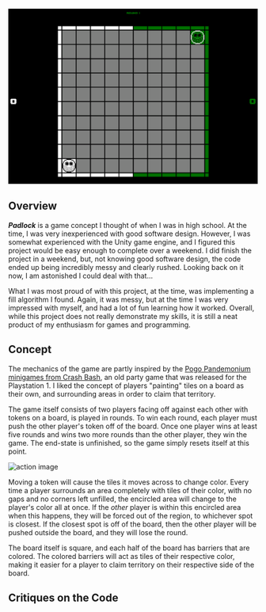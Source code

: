 ![splash](/PagesAssets/splash.png)

## Overview

***Padlock*** is a game concept I thought of when I was in high school. At the time, I was very inexperienced with good software design. However, I was somewhat experienced with the Unity game engine, and I figured this project would be easy enough to complete over a weekend. I did finish the project in a weekend, but, not knowing good software design, the code ended up being incredibly messy and clearly rushed. Looking back on it now, I am astonished I could deal with that...

What I was most proud of with this project, at the time, was implementing a fill algorithm I found. Again, it was messy, but at the time I was very impressed with myself, and had a lot of fun learning how it worked. Overall, while this project does not really demonstrate my skills, it is still a neat product of my enthusiasm for games and programming.

## Concept

The mechanics of the game are partly inspired by the [Pogo Pandemonium minigames from Crash Bash](https://crashbandicoot.fandom.com/wiki/Pogo_Pandemonium), an old party game that was released for the Playstation 1. I liked the concept of players "painting" tiles on a board as their own, and surrounding areas in order to claim that territory.

The game itself consists of two players facing off against each other with tokens on a board, is played in rounds. To win each round, each player must push the other player's token off of the board. Once one player wins at least five rounds and wins two more rounds than the other player, they win the game. The end-state is unfinished, so the game simply resets itself at this point.

![action image](/PageAssets/white_token_pushed.png)

Moving a token will cause the tiles it moves across to change color. Every time a player surrounds an area completely with tiles of their color, with no gaps and no corners left unfilled, the encircled area will change to the player's color all at once. If the *other* player is within this encircled area when this happens, they will be forced out of the region, to whichever spot is closest. If the closest spot is off of the board, then the other player will be pushed outside the board, and they will lose the round.

The board itself is square, and each half of the board has barriers that are colored. The colored barriers will act as tiles of their respective color, making it easier for a player to claim territory on their respective side of the board.

## Critiques on the Code

